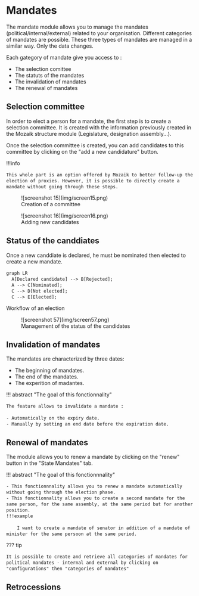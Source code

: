 # Mandates
The mandate module allows you to manage the mandates (political/internal/external) related to your organisation. Different categories of mandates are possible.
These three types of mandates are managed in a similar way. Only the data changes.

Each gategory of mandate give you access to :

- The selection comittee
- The statuts of the mandates
- The invalidation of mandates
- The renewal of mandates

## Selection committee

In order to elect a person for a mandate, the first step is to create a selection committee. It is created with the information previously created in the Mozaik structure module (Legislature, designation assembly...).

Once the selection committee is created, you can add candidates to this committee by clicking on the "add a new candidature" button.

!!!info

    This whole part is an option offered by Mozaik to better follow-up the election of proxies. However, it is possible to directly create a mandate without going through these steps.

<figure markdown>
![screenshot 15](img/screen15.png)
 <figcaption>Creation of a committee</figcaption>
</figure>

<figure markdown>
![screenshot 16](img/screen16.png)
 <figcaption>Adding new candidates</figcaption>
</figure>


## Status of the canddiates

Once a new canddiate is declared, he must be nominated then elected to create a new mandate. 

``` mermaid
graph LR
  A[Declared candidate] --> B[Rejected];
  A --> C[Nominated];
  C --> D[Not elected];
  C --> E[Elected];
```
 <figcaption>Workflow of an election</figcaption>

<figure markdown>
![screenshot 57](img/screen57.png)
 <figcaption>Management of the status of the candidates</figcaption>
</figure>

## Invalidation of mandates

The mandates are characterized by three dates: 

- The beginning of mandates.
- The end of the mandates.
- The experition of madantes.

!!! abstract "The goal of this fonctionnality"

    The feature allows to invalidate a mandate :

    - Automatically on the expiry date.
    - Manually by setting an end date before the expiration date.

## Renewal of mandates
The module allows you to renew a mandate by clicking on the "renew" button in the "State Mandates" tab.

!!! abstract "The goal of this fonctionnnality"

    - This fonctionnnality allows you to renew a mandate automatically without going through the election phase.
    - This fonctionnality allows you to create a second mandate for the same person, for the same assembly, at the same period but for another position.
    !!!example

        I want to create a mandate of senator in addition of a mandate of minister for the same persoon at the same period. 

??? tip

    It is possible to create and retrieve all categories of mandates for political mandates - internal and external by clicking on "configurations" then "categories of mandates"

## Retrocessions
